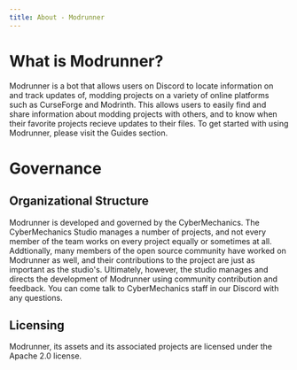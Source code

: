 ```yaml
---
title: About - Modrunner
---
```


# What is Modrunner?

Modrunner is a bot that allows users on Discord to locate information on
and track updates of, modding projects on a variety of online platforms
such as CurseForge and Modrinth. This allows users to easily find and
share information about modding projects with others, and to know when
their favorite projects recieve updates to their files. To get started
with using Modrunner, please visit the Guides section.

# Governance

## Organizational Structure

Modrunner is developed and governed by the CyberMechanics. The
CyberMechanics Studio manages a number of projects, and not every member
of the team works on every project equally or sometimes at all.
Addtionally, many members of the open source community have worked on
Modrunner as well, and their contributions to the project are just as
important as the studio's. Ultimately, however, the studio manages and
directs the development of Modrunner using community contribution and
feedback. You can come talk to CyberMechanics staff in our Discord with
any questions.

## Licensing

Modrunner, its assets and its associated projects are licensed under the
Apache 2.0 license.
